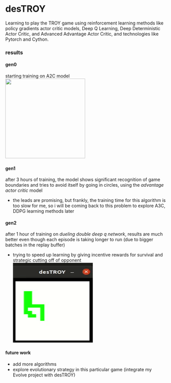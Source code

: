 # desTROY
Learning to play the TROY game using reinforcement learning methods like policy
gradients actor critic models, Deep Q Learning, Deep Deterministic Actor Critic,
and Advanced Advantage Actor Critic, and technologies like Pytorch and Cython.

### results
#### gen0
starting training on A2C model
<br><img src='res/training.gif' width="250" height="250" /><br>

#### gen1
after 3 hours of training, the model shows significant recognition of game
boundaries and tries to avoid itself by going in circles, using the *advantage
actor critic* model

- the leads are promising, but frankly, the training time for this algorithm is
  too slow for me, so i will be coming back to this problem to explore A3C,
  DDPG learning methods later

#### gen2
after 1 hour of training on *dueling double deep q network*, results are much better even though each
episode is taking longer to run (due to bigger batches in the replay buffer)

- trying to speed up learning by giving incentive rewards for survival and
  strategic cutting off of opponent
<br><img src='res/traniing_2.gif' width="250" height="250" /><br>

#### future work
- add more algorithms
- explore evolutionary strategy in this particular game (integrate my Evolve
  project with desTROY)
